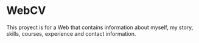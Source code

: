 # WebCV
This proyect is for a Web that contains information about myself, my story, skills, courses, experience and contact information. 
